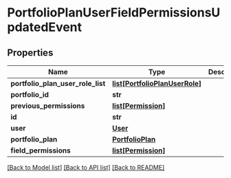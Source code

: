 # PortfolioPlanUserFieldPermissionsUpdatedEvent

## Properties
Name | Type | Description | Notes
------------ | ------------- | ------------- | -------------
**portfolio_plan_user_role_list** | [**list[PortfolioPlanUserRole]**](PortfolioPlanUserRole.md) |  | [optional] 
**portfolio_id** | **str** |  | [optional] 
**previous_permissions** | [**list[Permission]**](Permission.md) |  | [optional] 
**id** | **str** |  | [optional] 
**user** | [**User**](User.md) |  | [optional] 
**portfolio_plan** | [**PortfolioPlan**](PortfolioPlan.md) |  | [optional] 
**field_permissions** | [**list[Permission]**](Permission.md) |  | [optional] 

[[Back to Model list]](../README.md#documentation-for-models) [[Back to API list]](../README.md#documentation-for-api-endpoints) [[Back to README]](../README.md)


